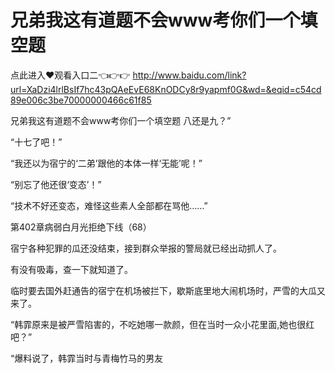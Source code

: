 # 兄弟我这有道题不会www考你们一个填空题

点此进入♥观看入口二👈👉👉 http://www.baidu.com/link?url=XaDzi4lrlBsIf7hc43pQAeEvE68KnODCy8r9yapmf0G&wd=&eqid=c54cd89e006c3be70000000466c61f85

兄弟我这有道题不会www考你们一个填空题
八还是九？”

“十七了吧！”

“我还以为宿宁的‘二弟’跟他的本体一样‘无能’呢！”

“别忘了他还很‘变态’！”

“技术不好还变态，难怪这些素人全部都在骂他……”

第402章病弱白月光拒绝下线（68）

宿宁各种犯罪的瓜还没结束，接到群众举报的警局就已经出动抓人了。

有没有吸毒，查一下就知道了。

临时要去国外赶通告的宿宁在机场被拦下，歇斯底里地大闹机场时，严雪的大瓜又来了。

“韩霏原来是被严雪陷害的，不吃她哪一款颜，但在当时一众小花里面,她也很红吧？”

“爆料说了，韩霏当时与青梅竹马的男友
